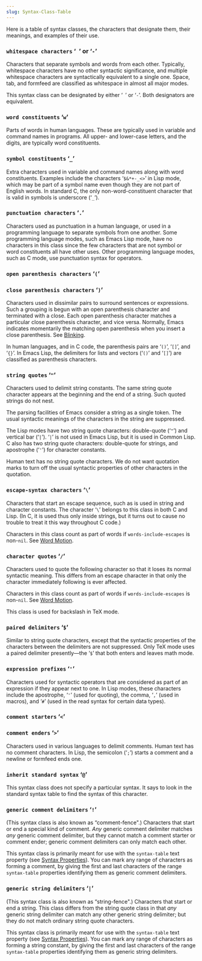 ```yaml
---
slug: Syntax-Class-Table
---
```


Here is a table of syntax classes, the characters that designate them, their meanings, and examples of their use.

### <span className="tag whitespacecharacters">`whitespace characters`</span> ‘` `’ or ‘`-`’

Characters that separate symbols and words from each other. Typically, whitespace characters have no other syntactic significance, and multiple whitespace characters are syntactically equivalent to a single one. Space, tab, and formfeed are classified as whitespace in almost all major modes.

This syntax class can be designated by either ‘` `’<!-- /@w --> or ‘`-`’. Both designators are equivalent.

### <span className="tag wordconstituents">`word constituents`</span> ‘`w`’

Parts of words in human languages. These are typically used in variable and command names in programs. All upper- and lower-case letters, and the digits, are typically word constituents.

### <span className="tag symbolconstituents">`symbol constituents`</span> ‘`_`’

Extra characters used in variable and command names along with word constituents. Examples include the characters ‘`$&*+-_<>`’ in Lisp mode, which may be part of a symbol name even though they are not part of English words. In standard C, the only non-word-constituent character that is valid in symbols is underscore (‘`_`’).

### <span className="tag punctuationcharacters">`punctuation characters`</span> ‘`.`’

Characters used as punctuation in a human language, or used in a programming language to separate symbols from one another. Some programming language modes, such as Emacs Lisp mode, have no characters in this class since the few characters that are not symbol or word constituents all have other uses. Other programming language modes, such as C mode, use punctuation syntax for operators.

### <span className="tag openparenthesischaracters">`open parenthesis characters`</span> ‘`(`’

### <span className="tag closeparenthesischaracters">`close parenthesis characters`</span> ‘`)`’

Characters used in dissimilar pairs to surround sentences or expressions. Such a grouping is begun with an open parenthesis character and terminated with a close. Each open parenthesis character matches a particular close parenthesis character, and vice versa. Normally, Emacs indicates momentarily the matching open parenthesis when you insert a close parenthesis. See [Blinking](Blinking).

In human languages, and in C code, the parenthesis pairs are ‘`()`’, ‘`[]`’, and ‘`{}`’. In Emacs Lisp, the delimiters for lists and vectors (‘`()`’ and ‘`[]`’) are classified as parenthesis characters.

### <span className="tag stringquotes">`string quotes`</span> ‘`"`’

Characters used to delimit string constants. The same string quote character appears at the beginning and the end of a string. Such quoted strings do not nest.

The parsing facilities of Emacs consider a string as a single token. The usual syntactic meanings of the characters in the string are suppressed.

The Lisp modes have two string quote characters: double-quote (‘`"`’) and vertical bar (‘`|`’). ‘`|`’ is not used in Emacs Lisp, but it is used in Common Lisp. C also has two string quote characters: double-quote for strings, and apostrophe (‘`'`’) for character constants.

Human text has no string quote characters. We do not want quotation marks to turn off the usual syntactic properties of other characters in the quotation.

### <span className="tag escape-syntaxcharacters">`escape-syntax characters`</span> ‘`\`’

Characters that start an escape sequence, such as is used in string and character constants. The character ‘`\`’ belongs to this class in both C and Lisp. (In C, it is used thus only inside strings, but it turns out to cause no trouble to treat it this way throughout C code.)

Characters in this class count as part of words if `words-include-escapes` is non-`nil`. See [Word Motion](Word-Motion).

### <span className="tag characterquotes">`character quotes`</span> ‘`/`’

Characters used to quote the following character so that it loses its normal syntactic meaning. This differs from an escape character in that only the character immediately following is ever affected.

Characters in this class count as part of words if `words-include-escapes` is non-`nil`. See [Word Motion](Word-Motion).

This class is used for backslash in TeX mode.

### <span className="tag paireddelimiters">`paired delimiters`</span> ‘`$`’

Similar to string quote characters, except that the syntactic properties of the characters between the delimiters are not suppressed. Only TeX mode uses a paired delimiter presently—the ‘`$`’ that both enters and leaves math mode.

### <span className="tag expressionprefixes">`expression prefixes`</span> ‘`'`’

Characters used for syntactic operators that are considered as part of an expression if they appear next to one. In Lisp modes, these characters include the apostrophe, ‘`'`’ (used for quoting), the comma, ‘`,`’ (used in macros), and ‘`#`’ (used in the read syntax for certain data types).

### <span className="tag commentstarters">`comment starters`</span> ‘`<`’

### <span className="tag commentenders">`comment enders`</span> ‘`>`’

Characters used in various languages to delimit comments. Human text has no comment characters. In Lisp, the semicolon (‘`;`’) starts a comment and a newline or formfeed ends one.

### <span className="tag inheritstandardsyntax">`inherit standard syntax`</span> ‘`@`’

This syntax class does not specify a particular syntax. It says to look in the standard syntax table to find the syntax of this character.

### <span className="tag genericcommentdelimiters">`generic comment delimiters`</span> ‘`!`’

(This syntax class is also known as “comment-fence".) Characters that start or end a special kind of comment. *Any* generic comment delimiter matches *any* generic comment delimiter, but they cannot match a comment starter or comment ender; generic comment delimiters can only match each other.

This syntax class is primarily meant for use with the `syntax-table` text property (see [Syntax Properties](Syntax-Properties)). You can mark any range of characters as forming a comment, by giving the first and last characters of the range `syntax-table` properties identifying them as generic comment delimiters.

### <span className="tag genericstringdelimiters">`generic string delimiters`</span> ‘`|`’

(This syntax class is also known as “string-fence".) Characters that start or end a string. This class differs from the string quote class in that *any* generic string delimiter can match any other generic string delimiter; but they do not match ordinary string quote characters.

This syntax class is primarily meant for use with the `syntax-table` text property (see [Syntax Properties](Syntax-Properties)). You can mark any range of characters as forming a string constant, by giving the first and last characters of the range `syntax-table` properties identifying them as generic string delimiters.
